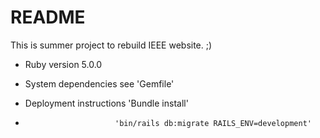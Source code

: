 # README

This is summer project to rebuild IEEE website. ;)

* Ruby version 5.0.0

* System dependencies see 'Gemfile'

* Deployment instructions 'Bundle install'
*                         'bin/rails db:migrate RAILS_ENV=development'
